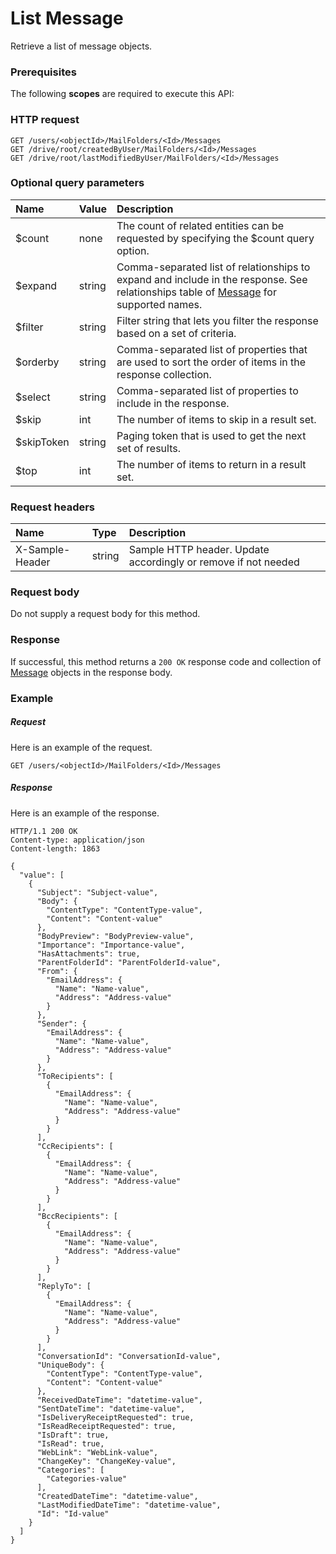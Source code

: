 # List Message

Retrieve a list of message objects.
### Prerequisites
The following **scopes** are required to execute this API: 
### HTTP request
<!-- { "blockType": "ignored" } -->
```http
GET /users/<objectId>/MailFolders/<Id>/Messages
GET /drive/root/createdByUser/MailFolders/<Id>/Messages
GET /drive/root/lastModifiedByUser/MailFolders/<Id>/Messages
```
### Optional query parameters
|Name|Value|Description|
|:---------------|:--------|:-------|
|$count|none|The count of related entities can be requested by specifying the $count query option.|
|$expand|string|Comma-separated list of relationships to expand and include in the response. See relationships table of [Message](../resources/message.md) for supported names. |
|$filter|string|Filter string that lets you filter the response based on a set of criteria.|
|$orderby|string|Comma-separated list of properties that are used to sort the order of items in the response collection.|
|$select|string|Comma-separated list of properties to include in the response.|
|$skip|int|The number of items to skip in a result set.|
|$skipToken|string|Paging token that is used to get the next set of results.|
|$top|int|The number of items to return in a result set.|

### Request headers
| Name       | Type | Description|
|:-----------|:------|:----------|
| X-Sample-Header  | string  | Sample HTTP header. Update accordingly or remove if not needed|

### Request body
Do not supply a request body for this method.
### Response
If successful, this method returns a `200 OK` response code and collection of [Message](../resources/message.md) objects in the response body.
### Example
##### Request
Here is an example of the request.
<!-- {
  "blockType": "request",
  "name": "get_messages"
}-->
```http
GET /users/<objectId>/MailFolders/<Id>/Messages
```
##### Response
Here is an example of the response.
<!-- {
  "blockType": "response",
  "truncated": false,
  "@odata.type": "microsoft.graph.message",
  "isCollection": true
} -->
```http
HTTP/1.1 200 OK
Content-type: application/json
Content-length: 1863

{
  "value": [
    {
      "Subject": "Subject-value",
      "Body": {
        "ContentType": "ContentType-value",
        "Content": "Content-value"
      },
      "BodyPreview": "BodyPreview-value",
      "Importance": "Importance-value",
      "HasAttachments": true,
      "ParentFolderId": "ParentFolderId-value",
      "From": {
        "EmailAddress": {
          "Name": "Name-value",
          "Address": "Address-value"
        }
      },
      "Sender": {
        "EmailAddress": {
          "Name": "Name-value",
          "Address": "Address-value"
        }
      },
      "ToRecipients": [
        {
          "EmailAddress": {
            "Name": "Name-value",
            "Address": "Address-value"
          }
        }
      ],
      "CcRecipients": [
        {
          "EmailAddress": {
            "Name": "Name-value",
            "Address": "Address-value"
          }
        }
      ],
      "BccRecipients": [
        {
          "EmailAddress": {
            "Name": "Name-value",
            "Address": "Address-value"
          }
        }
      ],
      "ReplyTo": [
        {
          "EmailAddress": {
            "Name": "Name-value",
            "Address": "Address-value"
          }
        }
      ],
      "ConversationId": "ConversationId-value",
      "UniqueBody": {
        "ContentType": "ContentType-value",
        "Content": "Content-value"
      },
      "ReceivedDateTime": "datetime-value",
      "SentDateTime": "datetime-value",
      "IsDeliveryReceiptRequested": true,
      "IsReadReceiptRequested": true,
      "IsDraft": true,
      "IsRead": true,
      "WebLink": "WebLink-value",
      "ChangeKey": "ChangeKey-value",
      "Categories": [
        "Categories-value"
      ],
      "CreatedDateTime": "datetime-value",
      "LastModifiedDateTime": "datetime-value",
      "Id": "Id-value"
    }
  ]
}
```

<!-- uuid: 8fcb5dbc-d5aa-4681-8e31-b001d5168d79
2015-10-25 14:57:30 UTC -->
<!-- {
  "type": "#page.annotation",
  "description": "List Message",
  "keywords": "",
  "section": "documentation",
  "tocPath": ""
}-->